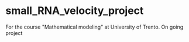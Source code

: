 # small_RNA_velocity_project
For the course "Mathematical modeling" at University of Trento. On going project
